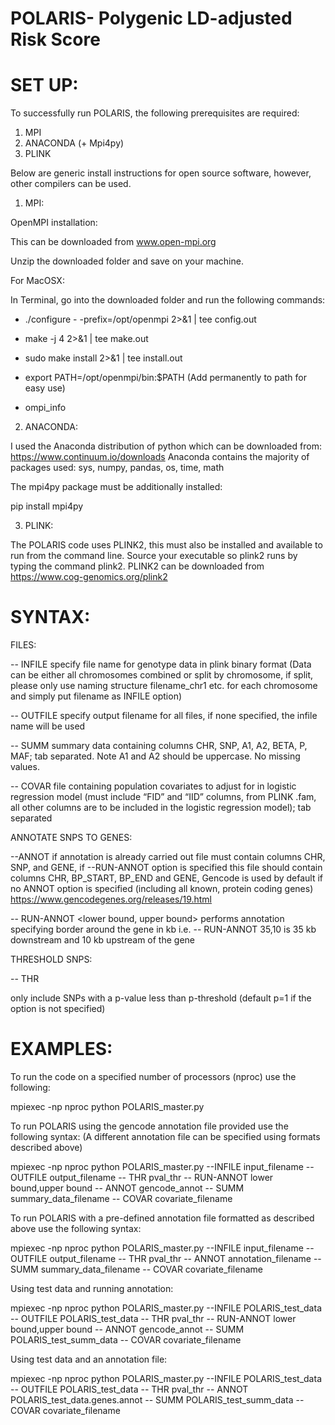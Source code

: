 
# POLARIS- Polygenic LD-adjusted Risk Score #


# SET UP:

To successfully run POLARIS, the following prerequisites are required:
1) MPI
2) ANACONDA (+ Mpi4py)
3) PLINK

Below are generic install instructions for open source software, however, other compilers can be used.

1) MPI:

OpenMPI installation:

This can be downloaded from www.open-mpi.org

Unzip the downloaded folder and save on your machine.

For MacOSX:

In Terminal, go into the downloaded folder and run the following commands:

- ./configure - -prefix=/opt/openmpi 2>&1 | tee config.out

- make -j 4 2>&1 | tee make.out

- sudo make install 2>&1 | tee install.out

- export PATH=/opt/openmpi/bin:$PATH (Add permanently to path for easy use)

- ompi_info


2) ANACONDA:

I used the Anaconda distribution of python which can be downloaded from:
https://www.continuum.io/downloads
Anaconda contains the majority of packages used: sys, numpy, pandas, os, time, math

The mpi4py package must be additionally installed:

pip install mpi4py

3) PLINK:

The POLARIS code uses PLINK2, this must also be installed and available to run from the command line. Source your executable so plink2 runs by typing the command plink2.
PLINK2 can be downloaded from https://www.cog-genomics.org/plink2

# SYNTAX:


FILES:

-- INFILE <filename> specify file name for genotype data in plink binary format (Data can be either all chromosomes combined or split by chromosome, if split, please only use naming structure filename_chr1 etc. for each chromosome and simply put filename as INFILE option)

-- OUTFILE <filename> specify output filename for all files, if none specified, the infile name will be used

-- SUMM <filename> summary data containing columns CHR, SNP, A1, A2, BETA, P, MAF; tab separated. Note A1 and A2 should be uppercase. No missing values.

-- COVAR <filename> file containing population covariates to adjust for in logistic regression model (must include “FID” and “IID” columns, from PLINK .fam, all other columns are to be included in the logistic regression model); tab separated



ANNOTATE SNPS TO GENES:

--ANNOT <filename>  if annotation is already carried out file must contain columns CHR, SNP, and GENE, if --RUN-ANNOT option is specified this file should contain columns CHR, BP_START, BP_END and GENE, Gencode is used by default if no ANNOT option is specified (including all known, protein coding genes) https://www.gencodegenes.org/releases/19.html

-- RUN-ANNOT  <lower bound, upper bound> performs annotation specifying border around the gene in kb i.e. -- RUN-ANNOT 35,10 is 35 kb downstream and 10 kb upstream of the gene 



THRESHOLD SNPS:

-- THR <p threshold> only include SNPs with a p-value less than p-threshold (default p=1 if the option is not specified)


# EXAMPLES:

To run the code on a specified number of processors (nproc) use the following:

mpiexec -np nproc python POLARIS_master.py


To run POLARIS using the gencode annotation file provided use the following syntax: (A different annotation file can be specified using formats described above)

mpiexec -np nproc python POLARIS_master.py --INFILE input_filename  -- OUTFILE output_filename  -- THR pval_thr  -- RUN-ANNOT lower bound,upper bound -- ANNOT gencode_annot -- SUMM summary_data_filename  -- COVAR covariate_filename


To run POLARIS with a pre-defined annotation file formatted as described above use the following syntax:

mpiexec -np nproc python POLARIS_master.py --INFILE input_filename  -- OUTFILE output_filename  -- THR pval_thr  -- ANNOT annotation_filename -- SUMM summary_data_filename  -- COVAR covariate_filename


Using test data and running annotation:

mpiexec -np nproc python POLARIS_master.py --INFILE POLARIS_test_data -- OUTFILE POLARIS_test_data  -- THR pval_thr  -- RUN-ANNOT lower bound,upper bound -- ANNOT gencode_annot -- SUMM POLARIS_test_summ_data -- COVAR covariate_filename

Using test data and an annotation file:

mpiexec -np nproc python POLARIS_master.py --INFILE POLARIS_test_data  -- OUTFILE POLARIS_test_data  -- THR pval_thr  -- ANNOT POLARIS_test_data.genes.annot -- SUMM POLARIS_test_summ_data   -- COVAR covariate_filename

